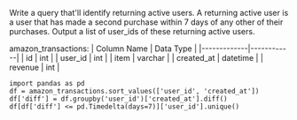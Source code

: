 Write a query that'll identify returning active users. A returning active user is a user that has made a second purchase within 7 days of any other of their purchases. 
Output a list of user_ids of these returning active users.

amazon_transactions:
| Column Name | Data Type  |
|-------------|------------|
| id          | int        |
| user_id     | int        |
| item        | varchar    |
| created_at  | datetime   |
| revenue     | int        |

```
import pandas as pd
df = amazon_transactions.sort_values(['user_id', 'created_at'])
df['diff'] = df.groupby('user_id')['created_at'].diff()
df[df['diff'] <= pd.Timedelta(days=7)]['user_id'].unique()
```
